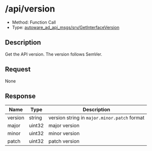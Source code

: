 # /api/version

- Method: Function Call
- Type: [autoware_ad_api_msgs/srv/GetInterfaceVersion](../type/autoware_ad_api_msgs/srv/get_interface_version.md)

## Description

Get the API version. The version follows SemVer.

## Request

None

## Response

| Name    | Type   | Description                                  |
| ------- | ------ | -------------------------------------------- |
| version | string | version string in `major.minor.patch` format |
| major   | uint32 | major version                                |
| minor   | uint32 | minor version                                |
| patch   | uint32 | patch version                                |
